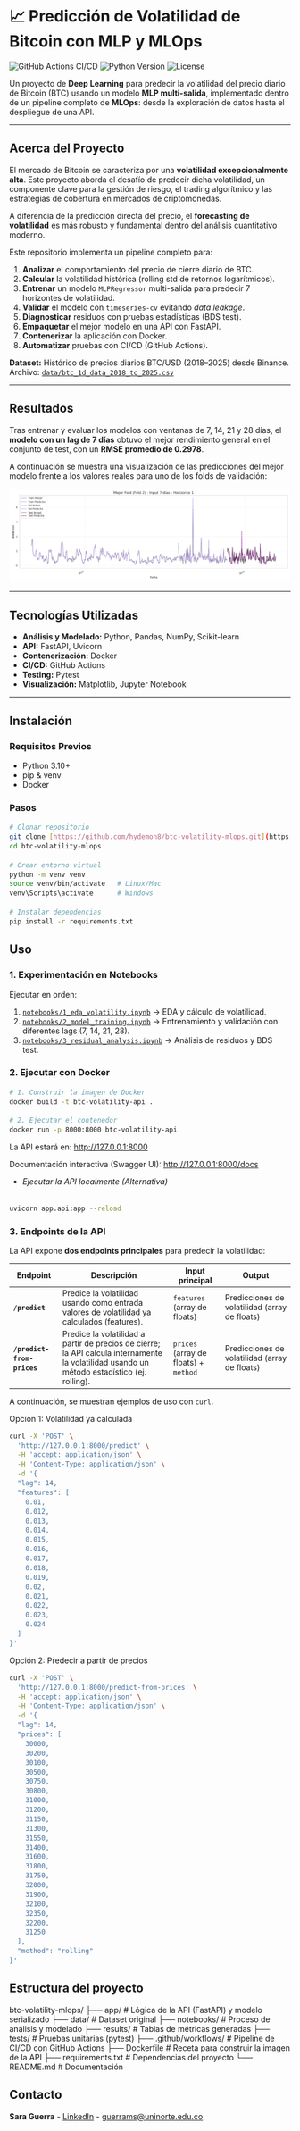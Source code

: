 # 📈 Predicción de Volatilidad de Bitcoin con MLP y MLOps

![GitHub Actions CI/CD](https://github.com/hydemon8/btc-volatility-mlops/actions/workflows/ci.yml/badge.svg)
![Python Version](https://img.shields.io/badge/python-3.10+-blue)
![License](https://img.shields.io/badge/license-MIT-green)

Un proyecto de **Deep Learning** para predecir la volatilidad del precio diario de Bitcoin (BTC) usando un modelo **MLP multi-salida**, implementado dentro de un pipeline completo de **MLOps**: desde la exploración de datos hasta el despliegue de una API.

---

##  Acerca del Proyecto

El mercado de Bitcoin se caracteriza por una **volatilidad excepcionalmente alta**. Este proyecto aborda el desafío de predecir dicha volatilidad, un componente clave para la gestión de riesgo, el trading algorítmico y las estrategias de cobertura en mercados de criptomonedas.

A diferencia de la predicción directa del precio, el **forecasting de volatilidad** es más robusto y fundamental dentro del análisis cuantitativo moderno.

Este repositorio implementa un pipeline completo para:

1.  **Analizar** el comportamiento del precio de cierre diario de BTC.
2.  **Calcular** la volatilidad histórica (rolling std de retornos logarítmicos).
3.  **Entrenar** un modelo `MLPRegressor` multi-salida para predecir 7 horizontes de volatilidad.
4.  **Validar** el modelo con `timeseries-cv` evitando *data leakage*.
5.  **Diagnosticar** residuos con pruebas estadísticas (BDS test).
6.  **Empaquetar** el mejor modelo en una API con FastAPI.
7.  **Contenerizar** la aplicación con Docker.
8.  **Automatizar** pruebas con CI/CD (GitHub Actions).

**Dataset:** Histórico de precios diarios BTC/USD (2018–2025) desde Binance.
Archivo: [`data/btc_1d_data_2018_to_2025.csv`](data/btc_1d_data_2018_to_2025.csv)

---

##  Resultados

Tras entrenar y evaluar los modelos con ventanas de 7, 14, 21 y 28 días, el **modelo con un lag de 7 días** obtuvo el mejor rendimiento general en el conjunto de test, con un **RMSE promedio de 0.2978**.

A continuación se muestra una visualización de las predicciones del mejor modelo frente a los valores reales para uno de los folds de validación:

![Predicciones del Modelo](notebooks/figs/serie_temporal_lag7_Mejor_Fold_Fold_2.png)

---

##  Tecnologías Utilizadas

- **Análisis y Modelado:** Python, Pandas, NumPy, Scikit-learn
- **API:** FastAPI, Uvicorn
- **Contenerización:** Docker
- **CI/CD:** GitHub Actions
- **Testing:** Pytest
- **Visualización:** Matplotlib, Jupyter Notebook

---

##  Instalación

### Requisitos Previos
- Python 3.10+
- pip & venv
- Docker

### Pasos

```bash
# Clonar repositorio
git clone [https://github.com/hydemon8/btc-volatility-mlops.git](https://github.com/hydemon8/btc-volatility-mlops.git)
cd btc-volatility-mlops

# Crear entorno virtual
python -m venv venv
source venv/bin/activate   # Linux/Mac
venv\Scripts\activate      # Windows

# Instalar dependencias
pip install -r requirements.txt

``` 

##  Uso

### 1. Experimentación en Notebooks
Ejecutar en orden:

1. [`notebooks/1_eda_volatility.ipynb`](notebooks/1_eda_volatility.ipynb) → EDA y cálculo de volatilidad.  
2. [`notebooks/2_model_training.ipynb`](notebooks/2_model_training.ipynb) → Entrenamiento y validación con diferentes lags (7, 14, 21, 28).  
3. [`notebooks/3_residual_analysis.ipynb`](notebooks/3_residual_analysis.ipynb) → Análisis de residuos y BDS test.  

### 2. Ejecutar con Docker

```bash
# 1. Construir la imagen de Docker
docker build -t btc-volatility-api .

# 2. Ejecutar el contenedor
docker run -p 8000:8000 btc-volatility-api

```

La API estará en: http://127.0.0.1:8000 

Documentación interactiva (Swagger UI): http://127.0.0.1:8000/docs

- *Ejecutar la API localmente (Alternativa)*

```bash

uvicorn app.api:app --reload

```


### 3. Endpoints de la API

La API expone **dos endpoints principales** para predecir la volatilidad:

| Endpoint               | Descripción                                                                 | Input principal      | Output |
|-------------------------|-----------------------------------------------------------------------------|----------------------|--------|
| **`/predict`**          | Predice la volatilidad usando como entrada valores de volatilidad ya calculados (features). | `features` (array de floats) | Predicciones de volatilidad (array de floats) |
| **`/predict-from-prices`** | Predice la volatilidad a partir de precios de cierre; la API calcula internamente la volatilidad usando un método estadístico (ej. rolling). | `prices` (array de floats) + `method` | Predicciones de volatilidad (array de floats) |

A continuación, se muestran ejemplos de uso con `curl`. 

Opción 1: Volatilidad ya calculada 

```bash
curl -X 'POST' \
  'http://127.0.0.1:8000/predict' \
  -H 'accept: application/json' \
  -H 'Content-Type: application/json' \
  -d '{
  "lag": 14,
  "features": [
    0.01,
    0.012,
    0.013,
    0.014,
    0.015,
    0.016,
    0.017,
    0.018,
    0.019,
    0.02,
    0.021,
    0.022,
    0.023,
    0.024
  ]
}'

```

Opción 2: Predecir a partir de precios

```bash
curl -X 'POST' \
  'http://127.0.0.1:8000/predict-from-prices' \
  -H 'accept: application/json' \
  -H 'Content-Type: application/json' \
  -d '{
  "lag": 14,
  "prices": [
    30000,
    30200,
    30100,
    30500,
    30750,
    30800,
    31000,
    31200,
    31150,
    31300,
    31550,
    31400,
    31600,
    31800,
    31750,
    32000,
    31900,
    32100,
    32350,
    32200,
    31250
  ],
  "method": "rolling"
}'

```
## Estructura del proyecto

btc-volatility-mlops/
├── app/               # Lógica de la API (FastAPI) y modelo serializado
├── data/              # Dataset original
├── notebooks/         # Proceso de análisis y modelado
├── results/           # Tablas de métricas generadas
├── tests/             # Pruebas unitarias (pytest)
├── .github/workflows/ # Pipeline de CI/CD con GitHub Actions
├── Dockerfile         # Receta para construir la imagen de la API
├── requirements.txt   # Dependencias del proyecto
└── README.md          # Documentación

## Contacto 

**Sara Guerra** - [LinkedIn](https://www.linkedin.com/in/saramguerrar) - guerrams@uninorte.edu.co